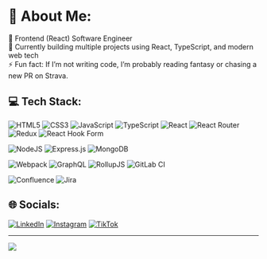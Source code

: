 # 💫 About Me:
🔭 Frontend (React) Software Engineer<br>
🌱 Currently building multiple projects using React, TypeScript, and modern web tech<br>
⚡ Fun fact: If I’m not writing code, I’m probably reading fantasy or chasing a new PR on Strava.

## 💻 Tech Stack:
![HTML5](https://img.shields.io/badge/html5-%23E34F26.svg?style=for-the-badge&logo=html5&logoColor=white)
![CSS3](https://img.shields.io/badge/css3-%231572B6.svg?style=for-the-badge&logo=css3&logoColor=white)
![JavaScript](https://img.shields.io/badge/javascript-%23323330.svg?style=for-the-badge&logo=javascript&logoColor=%23F7DF1E)
![TypeScript](https://img.shields.io/badge/typescript-%23007ACC.svg?style=for-the-badge&logo=typescript&logoColor=white)
![React](https://img.shields.io/badge/react-%2320232a.svg?style=for-the-badge&logo=react&logoColor=%2361DAFB)
![React Router](https://img.shields.io/badge/React_Router-CA4245?style=for-the-badge&logo=react-router&logoColor=white)
![Redux](https://img.shields.io/badge/redux-%23593d88.svg?style=for-the-badge&logo=redux&logoColor=white)
![React Hook Form](https://img.shields.io/badge/React%20Hook%20Form-%23EC5990.svg?style=for-the-badge&logo=reacthookform&logoColor=white)

![NodeJS](https://img.shields.io/badge/node.js-6DA55F?style=for-the-badge&logo=node.js&logoColor=white)
![Express.js](https://img.shields.io/badge/express.js-%23404d59.svg?style=for-the-badge&logo=express&logoColor=%2361DAFB)
![MongoDB](https://img.shields.io/badge/MongoDB-%234ea94b.svg?style=for-the-badge&logo=mongodb&logoColor=white)

![Webpack](https://img.shields.io/badge/webpack-%238DD6F9.svg?style=flat&logo=webpack&logoColor=black)
![GraphQL](https://img.shields.io/badge/-GraphQL-E10098?style=flat&logo=graphql&logoColor=white)
![RollupJS](https://img.shields.io/badge/RollupJS-ef3335?style=flat&logo=rollup.js&logoColor=white)
![GitLab CI](https://img.shields.io/badge/gitlab%20CI-%23181717.svg?style=flat&logo=gitlab&logoColor=white)

![Confluence](https://img.shields.io/badge/confluence-%23172BF4.svg?style=flat&logo=confluence&logoColor=white)
![Jira](https://img.shields.io/badge/jira-%230A0FFF.svg?style=flat&logo=jira&logoColor=white)

## 🌐 Socials:
[![LinkedIn](https://img.shields.io/badge/LinkedIn-%230077B5.svg?logo=linkedin&logoColor=white)](https://linkedin.com/in/aleksandrabychkova)
[![Instagram](https://img.shields.io/badge/Instagram-%23E4405F.svg?logo=Instagram&logoColor=white)](https://instagram.com/aleks_banks) 
[![TikTok](https://img.shields.io/badge/TikTok-%23000000.svg?logo=TikTok&logoColor=white)](https://tiktok.com/@aaaaaleks7) 

---
[![](https://visitcount.itsvg.in/api?id=aleksbanks&icon=0&color=0)](https://visitcount.itsvg.in)

